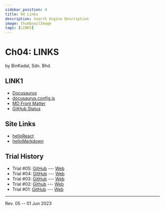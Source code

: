 ```yaml
---
sidebar_position: 4
title: 04 Links
description: Search Engine Description
image: thumbnailImage
tags: [LINKS]
---
```


# Ch04: LINKS
by BinKadal, Sdn. Bhd.

## LINK1
- [Docusaurus](https://docusaurus.io/)
- [docusaurus.config.js](https://docusaurus.io/docs/api/docusaurus-config)
- [MD Front Matter](https://docusaurus.io/docs/api/plugins/@docusaurus/plugin-content-docs#markdown-front-matter)
- [GitHub Status](https://www.githubstatus.com/)

## Site Links
- [helloReact](/helloReact)
- [helloMarkdown](/helloMarkdown)

## Trial History
- Trial #05: [GitHub](https://github.com/yforku/DocuDemo/) --- [Web](https://yforku.github.io/DocuDemo/)
- Trial #04: [GitHub](https://github.com/yforku/docu4/) --- [Web](https://yforku.github.io/docu4/)
- Trial #03: [GitHub](https://github.com/yforku/docu3/) --- [Web](https://yforku.github.io/docu3/)
- Trial #02: [Github](https://github.com/yforku/docu2/) --- [Web](https://yforku.github.io/docu2/)
- Trial #01: [GitHub](https://github.com/yforku/docusaurus/) --- [Web](https://yforku.github.io/docusaurus/)

<hr />

Rev. 05 -- 01 Jun 2023

<!--
REV05: Thu 01 Jun 2023 10:00
REV04: Mon 29 May 2023 10:00
REV03: Sun 28 May 2023 11:00
REV02: Sat 27 May 2023 10:00
REV01: Fri 26 May 2023 10:00
START: Thu 25 May 2023 19:00
-->

